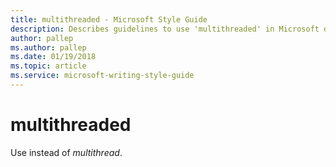 ```yaml
---
title: multithreaded - Microsoft Style Guide
description: Describes guidelines to use 'multithreaded' in Microsoft documents.
author: pallep
ms.author: pallep
ms.date: 01/19/2018
ms.topic: article
ms.service: microsoft-writing-style-guide
---
```


# multithreaded

Use instead of *multithread*.
